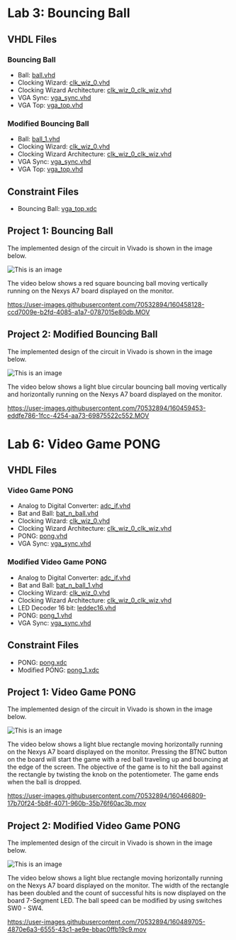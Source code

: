 # Lab 3: Bouncing Ball

## VHDL Files
### Bouncing Ball
* Ball: [ball.vhd](./ball.vhd)
* Clocking Wizard: [clk_wiz_0.vhd](./clk_wiz_0.vhd)
* Clocking Wizard Architecture: [clk_wiz_0_clk_wiz.vhd](./clk_wiz_0_clk_wiz.vhd)
* VGA Sync: [vga_sync.vhd](./vga_sync.vhd)
* VGA Top: [vga_top.vhd](./vga_top.vhd)

### Modified Bouncing Ball
* Ball: [ball_1.vhd](./ball_1.vhd)
* Clocking Wizard: [clk_wiz_0.vhd](./clk_wiz_0.vhd)
* Clocking Wizard Architecture: [clk_wiz_0_clk_wiz.vhd](./clk_wiz_0_clk_wiz.vhd)
* VGA Sync: [vga_sync.vhd](./vga_sync.vhd)
* VGA Top: [vga_top.vhd](./vga_top.vhd)

## Constraint Files
* Bouncing Ball: [vga_top.xdc](./vga_top.xdc)

## Project 1: Bouncing Ball
The implemented design of the circuit in Vivado is shown in the image below.

![This is an image](https://github.com/Hlederma/CPE-487/blob/54f327ab22e72bae1de77a54648b9438b58dbea0/Assignment5/Ball_imp_unmodified.png)


The video below shows a red square bouncing ball moving vertically running on the Nexys A7 board displayed on the monitor.



https://user-images.githubusercontent.com/70532894/160458128-ccd7009e-b2fd-4085-a1a7-0787015e80db.MOV





## Project 2: Modified Bouncing Ball
The implemented design of the circuit in Vivado is shown in the image below.

![This is an image](https://github.com/Hlederma/CPE-487/blob/c06d76a8b565fa459bee071028243784568cc3ac/Assignment5/Ball_imp_modified.png)

The video below shows a light blue circular bouncing ball moving vertically and horizontally running on the Nexys A7 board displayed on the monitor.




https://user-images.githubusercontent.com/70532894/160459453-eddfe786-1fcc-4254-aa73-69875522c552.MOV



# Lab 6: Video Game PONG

## VHDL Files
### Video Game PONG
* Analog to Digital Converter: [adc_if.vhd](./adc_if.vhd)
* Bat and Ball: [bat_n_ball.vhd](./bat_n_ball.vhd)
* Clocking Wizard: [clk_wiz_0.vhd](./clk_wiz_0.vhd)
* Clocking Wizard Architecture: [clk_wiz_0_clk_wiz.vhd](./clk_wiz_0_clk_wiz.vhd)
* PONG: [pong.vhd](./pong.vhd)
* VGA Sync: [vga_sync.vhd](./vga_sync.vhd)

### Modified Video Game PONG
* Analog to Digital Converter: [adc_if.vhd](./adc_if.vhd)
* Bat and Ball: [bat_n_ball_1.vhd](./bat_n_ball_1.vhd)
* Clocking Wizard: [clk_wiz_0.vhd](./clk_wiz_0.vhd)
* Clocking Wizard Architecture: [clk_wiz_0_clk_wiz.vhd](./clk_wiz_0_clk_wiz.vhd)
* LED Decoder 16 bit: [leddec16.vhd](./leddec16.vhd)
* PONG: [pong_1.vhd](./pong_1.vhd)
* VGA Sync: [vga_sync.vhd](./vga_sync.vhd)

## Constraint Files
* PONG: [pong.xdc](./pong.xdc)
* Modified PONG: [pong_1.xdc](./pong_1.xdc)

## Project 1: Video Game PONG
The implemented design of the circuit in Vivado is shown in the image below.

![This is an image](https://github.com/Hlederma/CPE-487/blob/6bb6d537dd01008693de078c9023e48d4166ea10/Assignment5/Pong_imp_unmodified.png)

The video below shows a light blue rectangle moving horizontally running on the Nexys A7 board displayed on the monitor. Pressing the BTNC button on the board will start the game with a red ball traveling up and bouncing at the edge of the screen. The objective of the game is to hit the ball against the rectangle by twisting the knob on the potentiometer. The game ends when the ball is dropped.



https://user-images.githubusercontent.com/70532894/160466809-17b70f24-5b8f-4071-960b-35b76f60ac3b.mov




## Project 2: Modified Video Game PONG
The implemented design of the circuit in Vivado is shown in the image below.

![This is an image](https://github.com/Hlederma/CPE-487/blob/ed9a69889ef4459bf302bb725d92e6cf4c8e0317/Assignment5/Pong_imp_modified.png)

The video below shows a light blue rectangle moving horizontally running on the Nexys A7 board displayed on the monitor. The width of the rectangle has been doubled and the count of successful hits is now displayed on the board 7-Segment LED. The ball speed can be modified by using switches SW0 - SW4.




https://user-images.githubusercontent.com/70532894/160489705-4870e6a3-6555-43c1-ae9e-bbac0ffb19c9.mov

